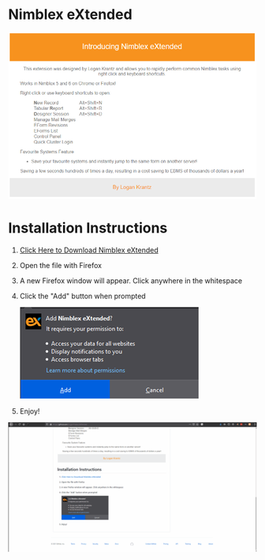 [mylink]: <https://github.com/LoganTraceur/eXtended/raw/main/Versions/nimblex_extended-8.0-fx.xpi> "Install Nimblex Extended"

# Nimblex eXtended

![About Image](Photos/Nimblex%20eXtended%20About.png)

# Installation Instructions

1. [Click Here to Download Nimblex eXtended][mylink]
2. Open the file with Firefox
3. A new Firefox window will appear. Click anywhere in the whitespace
3. Click the "Add" button when prompted

      ![About Image](Photos/AddButton.png)
 
 4. Enjoy!
<p align="center">
  <img src="Photos/Install.gif" alt="Install Gif" width="800" />
</p>
